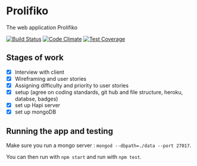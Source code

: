 # Prolifiko

The web application Prolifiko

[![Build Status](https://travis-ci.org/Prolifiko/prolifiko.svg?branch=master)](https://travis-ci.org/Prolifiko/prolifiko)
[![Code Climate](https://codeclimate.com/github/Prolifiko/prolifiko/badges/gpa.svg)](https://codeclimate.com/github/Prolifiko/prolifiko)
[![Test Coverage](https://codeclimate.com/github/Prolifiko/prolifiko/badges/coverage.svg)](https://codeclimate.com/github/Prolifiko/prolifiko/coverage)

## Stages of work
+ [x] Interview with client
+ [x] Wireframing and user stories
+ [x] Assigning difficulty and priority to user stories
+ [x] setup (agree on coding standards, git hub and file structure, heroku, databse, badges)
+ [x] set up Hapi server
+ [x] set up mongoDB

## Running the app and testing

Make sure you run a mongo server : `mongod --dbpath=./data --port 27017`.

You can then run with `npm start` and run with `npm test`.

